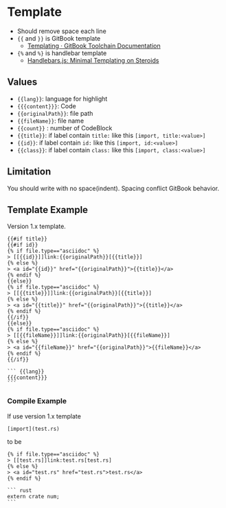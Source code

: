 # Template

- Should remove space each line
- `{{` and `}}` is GitBook template
    - [Templating · GitBook Toolchain Documentation](http://toolchain.gitbook.com/templating/)
- `{%` and `%}` is handlebar template
    - [Handlebars.js: Minimal Templating on Steroids](http://handlebarsjs.com/)

## Values

- `{{lang}}`: language for highlight
- `{{{content}}}`: Code
- `{{originalPath}}`: file path
- `{{fileName}}`: file name
- `{{count}}` : number of CodeBlock
- `{{title}}`: if label contain `title:` like this `[import, title:<value>]`
- `{{id}}`: if label contain `id:` like this `[import, id:<value>]`
- `{{class}}`: if label contain `class:` like this `[import, class:<value>]`

## Limitation

You should write with no space(indent).
Spacing conflict GitBook behavior.

## Template Example

Version 1.x template.

    {{#if title}}
    {{#if id}}
    {% if file.type=="asciidoc" %}
    > [[{{id}}]]link:{{originalPath}}[{{title}}]
    {% else %}
    > <a id="{{id}}" href="{{originalPath}}">{{title}}</a>
    {% endif %}
    {{else}}
    {% if file.type=="asciidoc" %}
    > [[{{title}}]]link:{{originalPath}}[{{title}}]
    {% else %}
    > <a id="{{title}}" href="{{originalPath}}">{{title}}</a>
    {% endif %}
    {{/if}}
    {{else}}
    {% if file.type=="asciidoc" %}
    > [[{{fileName}}]]link:{{originalPath}}[{{fileName}}]
    {% else %}
    > <a id="{{fileName}}" href="{{originalPath}}">{{fileName}}</a>
    {% endif %}
    {{/if}}
    
    ``` {{lang}}
    {{{content}}}
    ```

### Compile Example

If use version 1.x template

    [import](test.rs)
    
to be
    
    {% if file.type=="asciidoc" %}
    > [[test.rs]]link:test.rs[test.rs]
    {% else %}
    > <a id="test.rs" href="test.rs">test.rs</a>
    {% endif %}
    
    ``` rust
    extern crate num;
    ```